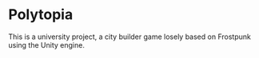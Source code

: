 # Polytopia

This is a university project, a city builder game losely based on Frostpunk using the Unity engine.